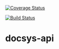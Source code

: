 [![Coverage Status](https://coveralls.io/repos/github/andela-tbaraza/docsys-api/badge.svg?branch=master)](https://coveralls.io/github/andela-tbaraza/docsys-api?branch=master)

[![Build Status](https://travis-ci.org/andela-tbaraza/docsys-api.svg?branch=develop)](https://travis-ci.org/andela-tbaraza/docsys-api)

# docsys-api
